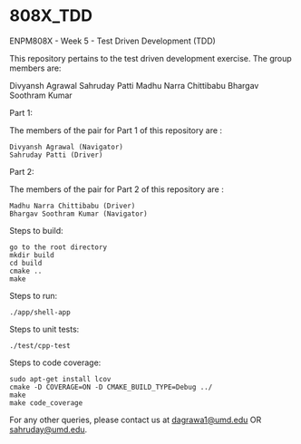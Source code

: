 # 808X_TDD

ENPM808X - Week 5 - Test Driven Development (TDD)

This repository pertains to the test driven development exercise. The group members are:

Divyansh Agrawal
Sahruday Patti
Madhu Narra Chittibabu
Bhargav Soothram Kumar

Part 1:

The members of the pair for Part 1 of this repository are :

	Divyansh Agrawal (Navigator)
	Sahruday Patti (Driver)

Part 2:

The members of the pair for Part 2 of this repository are :

	Madhu Narra Chittibabu (Driver)
	Bhargav Soothram Kumar (Navigator)

Steps to build:

	go to the root directory
	mkdir build
	cd build
	cmake ..
	make

Steps to run:

	./app/shell-app

Steps to unit tests:

	./test/cpp-test 

Steps to code coverage:

	sudo apt-get install lcov
	cmake -D COVERAGE=ON -D CMAKE_BUILD_TYPE=Debug ../
	make
	make code_coverage

For any other queries, please contact us at dagrawa1@umd.edu OR sahruday@umd.edu. 
